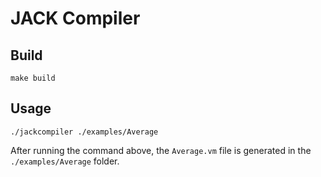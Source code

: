 # JACK Compiler

## Build

```shell
make build
```

## Usage

```shell
./jackcompiler ./examples/Average
```

After running the command above, the `Average.vm` file is generated in the `./examples/Average` folder.
